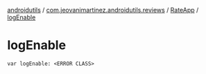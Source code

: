 [androidutils](../../index.md) / [com.jeovanimartinez.androidutils.reviews](../index.md) / [RateApp](index.md) / [logEnable](./log-enable.md)

# logEnable

`var logEnable: <ERROR CLASS>`